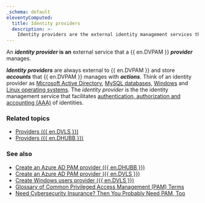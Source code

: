 ```yaml
---
_schema: default
eleventyComputed:
  title: Identity providers
  description: >-
    Identity providers are the external identity management services that a {{ en.DVPAM }} provider manages.
---
```



An ***identity provider* is an** external service that a {{ en.DVPAM }} ***provider*** manages.

***Identity providers*** are always external to {{ en.DVPAM }} and store ***accounts*** that {{ en.DVPAM }} manages with ***actions***. Think of an identity provider as [Microsoft Active Directory](https://learn.microsoft.com/en-us/windows-server/identity/ad-ds/manage/understand-default-user-accounts), [MySQL databases,](https://dev.mysql.com/doc/refman/8.4/en/user-names.html) [Windows](https://support.microsoft.com/en-us/windows/manage-user-accounts-in-windows-104dc19f-6430-4b49-6a2b-e4dbd1dcdf32) and [Linux operating systems](https://www.redhat.com/sysadmin/linux-user-group-management). The *identity provider* is the the identity management service that facilitates [authentication, authorization and accounting (AAA)](https://en.wikipedia.org/wiki/Authentication,_authorization,_and_accounting) of identities.


### Related topics
* [Providers ({{ en.DVLS }})](/pam/server/providers/)
* [Providers ({{ en.DHUBB }})](/pam/hub/providers/)

### See also
* [Create an Azure AD PAM provider ({{ en.DHUBB }})](/hub/kb/hub-business/how-to-articles/create-azure-ad-pam-provider/)
* [Create an Azure AD PAM provider ({{ en.DVLS }})](/hub/kb/hub-business/how-to-articles/create-azure-ad-pam-provider/)
* [Create Windows users provider ({{ en.DVLS }})](/server/kb/how-to-articles/create-windows-users-provider/)
* [Glossary of Common Privileged Access Management (PAM) Terms](https://blog.devolutions.net/2021/01/glossary-of-common-privileged-access-management-pam-terms/)
* [Need Cybersecurity Insurance? Then You Probably Need PAM, Too](https://blog.devolutions.net/2023/10/need-cybersecurity-insurance-then-you-probably-need-pam-too/)
